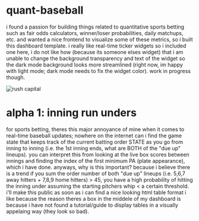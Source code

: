 # quant-baseball

i found a passion for building things related to quantitative sports betting such as fair odds calculators, winner/loser probabilities, daily matchups, etc. and wanted a nice frontend to visualize some of these metrics, so i built this dashboard template. i really like real-time ticker widgets so i included one here, i do not like how (because its someone elses widget) that i am unable to change the background transparency and text of the widget so the dark mode background looks more streamlined (right now, im happy with light mode; dark mode needs to fix the widget color). work in progress though.

![rush capital](https://user-images.githubusercontent.com/100492617/171062830-c44d0586-aa1e-427f-88c5-674261518ab6.gif)

# alpha 1: inning run unders
for sports betting, theres this major annoyance of mine when it comes to real-time baseball updates; nowhere on the internet can i find the game state that keeps track of the current batting order STATE as you go from inning to inning (i.e. the 1st inning ends, what are BOTH of the "due up" lineups). you can interpret this from looking at the live box scores between innings and finding the index of the first minimum PA (plate appearance), which i have done. anyways, why is this important? because i believe there is a trend if you sum the order number of both "due up" lineups (i.e. 5,6,7 away hitters + 7,8,9 home hitters) > 45, you have a high probability of hitting the inning under assuming the starting pitchers whip < a certain threshold. i'll make this public as soon as i can find a nice looking html table format i like because the reason theres a box in the middele of my dashboard is because i have not found a tutorial/guide to display tables in a visually appelaing way (they look so bad).

